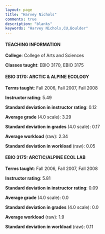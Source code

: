 ```yaml
---
layout: page
title: "Harvey Nichols" 
comments: true
description: "blanks"
keywords: "Harvey Nichols,CU,Boulder"
---
```

<head>
<script src="https://ajax.googleapis.com/ajax/libs/jquery/2.1.3/jquery.min.js"></script>
<script src="https://dl.dropboxusercontent.com/s/pc42nxpaw1ea4o9/highcharts.js?dl=0"></script>
<!-- <script src="../assets/js/highcharts.js"></script> -->
<style type="text/css">@font-face {
	font-family: "Bebas Neue";
	src: url(https://www.filehosting.org/file/details/544349/BebasNeue Regular.otf) format("opentype");
	}
	h1.Bebas { 
		font-family: "Bebas Neue", Verdana, Tahoma;
	}
</style>
</head>
	   
#### TEACHING INFORMATION

**College**: College of Arts and Sciences

**Classes taught**: EBIO 3170, EBIO 3175

#### EBIO 3170: ARCTIC & ALPINE ECOLOGY

**Terms taught**: Fall 2006, Fall 2007, Fall 2008

**Instructor rating**: 5.49

**Standard deviation in instructor rating**: 0.12

**Average grade** (4.0 scale): 3.29

**Standard deviation in grades** (4.0 scale): 0.17

**Average workload** (raw): 2.34

**Standard deviation in workload** (raw): 0.05

#### EBIO 3175: ARCTIC/ALPINE ECOL LAB

**Terms taught**: Fall 2006, Fall 2007, Fall 2008

**Instructor rating**: 5.81

**Standard deviation in instructor rating**: 0.09

**Average grade** (4.0 scale): 0.0

**Standard deviation in grades** (4.0 scale): 0.0

**Average workload** (raw): 1.9

**Standard deviation in workload** (raw): 0.11


